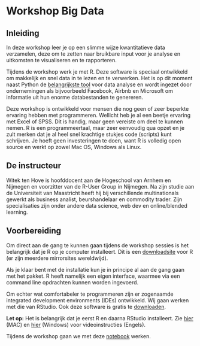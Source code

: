 # Workshop Big Data

## Inleiding
In deze workshop leer je op een slimme wijze kwantitatieve data verzamelen, deze om te zetten naar bruikbare input voor je analyse en uitkomsten te visualiseren en te rapporteren.

Tijdens de workshop werk je met R. Deze software is speciaal ontwikkeld om makkelijk en snel data in te lezen en te verwerken. Het is op dit moment naast Python de [belangrijkste tool](http://blog.revolutionanalytics.com/2017/06/python-and-r-top-2017-kdnuggets-rankings.html) voor data analyse en wordt ingezet door ondernemingen als bijvoorbeeld Facebook, Airbnb en Microsoft om informatie uit hun enorme databestanden te genereren.

Deze workshop is ontwikkeld voor mensen die nog geen of zeer beperkte ervaring hebben met programmeren. Wellicht heb je al een beetje ervaring met Excel of SPSS. Dit is handig, maar geen vereiste om deel te kunnen nemen. R is een programmeertaal, maar zeer eenvoudig qua opzet en je zult merken dat je al heel snel krachtige stukjes code (scripts) kunt schrijven. Je hoeft geen investeringen te doen, want R is volledig open source en werkt op zowel Mac OS, Windows als Linux.

## De instructeur
Witek ten Hove is hoofddocent aan de Hogeschool van Arnhem en Nijmegen en voorzitter van de R-User Group in Nijmegen. Na zijn studie aan de Universiteit van Maastricht heeft hij bij verschillende multinationals gewerkt als business analist, beurshandelaar en commodity trader. Zijn specialisaties zijn onder andere data science, web dev en online/blended learning. 

## Voorbereiding
Om direct aan de gang te kunnen gaan tijdens de workshop sessies is het belangrijk dat je R op je computer installeert. Dit is een [downloadsite](https://cloud.r-project.org/) voor R (er zijn meerdere mirrorsites wereldwijd).

Als je klaar bent met de installatie kun je in principe al aan de gang gaan met het pakket. R heeft namelijk een eigen interface, waarmee via een command line opdrachten kunnen worden ingevoerd.

Om echter wat comfortabeler te programmeren zijn er zogenaamde integrated development environments (IDEs) ontwikkeld. Wij gaan werken met die van RStudio. Ook deze software is gratis te [downloaden](https://www.rstudio.com/products/rstudio/download/#download).

**Let op:** Het is belangrijk dat je eerst R en daarna RStudio installeert. Zie [hier](https://youtu.be/d-u_7vdag-0) (MAC) en [hier](https://youtu.be/EY01x_TJOi4) (Windows) voor videoinstructies (Engels).

Tijdens de workshop gaan we met deze [notebook](https://hanbedrijfskunde.github.io/im/workshops/bigdata/wsbigdata.nb.html) werken.
